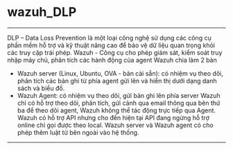 # wazuh_DLP
----------------------------------------
DLP – Data Loss Prevention là một loại công nghệ sử dụng các công cụ phần mềm hỗ trợ và kỹ thuật nâng cao để bảo vệ dữ liệu quan trọng khỏi các truy cập trái phép. 
Wazuh - Công cụ cho phép giám sát, kiểm soát truy nhập máy chủ, phân tích các hành động của agent
Wazuh chia làm 2 bản
 - Wazuh server (Linux, Ubuntu, OVA - bản cài sẵn): có nhiệm vụ theo dõi, phân tích các bản ghi từ phía agent gửi lên và hiển thị dưới dạng danh sách và biểu đồ.
 - Wazuh Agent:  có nhiệm vụ theo dõi, gửi bản ghi lên phía server
Wazuh chỉ có hỗ trợ theo dõi, phân tích, gửi cảnh qua email thông qua bên thứ ba để theo dõi agent, Wazuh không thể tác động trực tiếp qua Agent.
Wazuh có hỗ trợ API nhưng cho đến hiện tại API đang ngừng hỗ trợ online chỉ gọi được theo local.
Wazuh server và Wazuh agent có cho phép thêm luật từ bên ngoài vào hệ thống.
----------------------------------------
